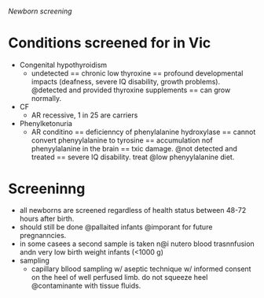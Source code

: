 ###### Newborn screening

# Conditions screened for in Vic 
- Congenital hypothyroidism
    + undetected == chronic low thyroxine == profound developmental impacts (deafness, severe IQ disability, growth problems). @detected and provided thyroxine supplements == can grow normally.
- CF
    + AR recessive, 1 in 25 are carriers
- Phenylketonuria
    + AR conditino == deficienncy of phenylalanine hydroxylase == cannot convert phenyylalanine to tyrosine == accumulation nof phenyylalanine in the brain == txic damage. @not detected and treated == severe IQ disability. treat @low phenyylalanine diet.

# Screeninng
- all newborns are screened regardless of health status between 48-72 hours after birth.
- should still be done @pallaited infants @imporant for future pregnanncies.
- in some casees a second sample is taken n@i nutero blood trasnnfusion andn very low birth weight infants (<1000 g)
- sampling
    + capillary bllood sampling w/ aseptic technique w/ informed consent on the heel of well  perfused limb. do not squeeze heel @contaminante with tissue fluids. 